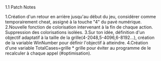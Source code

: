 1.1 Patch Notes

1.Création d'un retour en arrière jusqu'au début du jeu, considérer comme temporairement cheat, assigné à la touche "4" du pavé numérique.
2.Nouvelle fonction de colorisation intervenant à la fin de chaque action. Suppression des colorisations isolées.
3.Sur ton idée, définition d'un objectif adaptatif à la taille de la grille(4-2048,5-4096,6-8192...), création de la variable WinNumber pour définir l'objectif à atteindre.
4.Création d'une variable TotalCases=grille * grille  pour éviter au programme de le recalculer à chaque appel (#optimisation).
